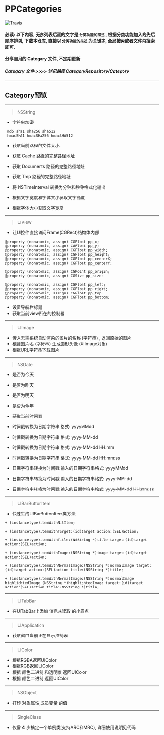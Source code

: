 # PPCategories
[![Travis](https://img.shields.io/travis/rust-lang/rust.svg?style=plastic)](https://github.com/SimleCp/PPCategories)
#### 必读: 以下内容, 无序列表后面的文字是 `分类功能的描述` , 根据分类功能加入的先后顺序排列, 下载本仓库, 直接以 `分类功能的描述` 为关键字, 全局搜索或者文件内搜索即可.
#### 分享自用的 Category 文件, 不定期更新
##### Category 文件  >>>>   详见路径 CategoryRepository/Category
___

## Category预览

___

> NSString

* 字符串加密

```objc
 md5 sha1 sha256 sha512
 hmacSHA1 hmacSHA256 hmacSHA512
```


* 获取当前路径的文件大小
* 获取 Cache 路径的完整路径地址
* 获取 Documents 路径的完整路径地址
* 获取 Tmp 路径的完整路径地址



* 将 NSTimeInterval 转换为分钟和秒钟格式化输出
* 根据文字宽度和字体大小获取文字高度
* 根据字体大小获取文字宽度

___

> UIView

* 让UI控件直接访问Frame(CGRect)结构体内部

```objc
@property (nonatomic, assign) CGFloat pp_x;
@property (nonatomic, assign) CGFloat pp_y;
@property (nonatomic, assign) CGFloat pp_width;
@property (nonatomic, assign) CGFloat pp_height;
@property (nonatomic, assign) CGFloat pp_centerX;
@property (nonatomic, assign) CGFloat pp_centerY;

@property (nonatomic, assign) CGPoint pp_origin;
@property (nonatomic, assign) CGSize pp_size;

@property (nonatomic, assign) CGFloat pp_left;
@property (nonatomic, assign) CGFloat pp_right;
@property (nonatomic, assign) CGFloat pp_top;
@property (nonatomic, assign) CGFloat pp_bottom;

```

* 设置导航栏标题
* 获取当前view所在的控制器

___

> UIImage

* 传入无需系统自动渲染的图片的名称 (字符串) , 返回原始的图片
* 根据图片名 (字符串) 生成圆形头像 (UIImage对象)
* 根据URL字符串下载图片

___

> NSDate

* 是否为今天
* 是否为昨天
* 是否为明天
* 是否为今年

* 获取当前时间戳

* 时间戳转换为日期字符串 格式: yyyyMMdd
* 时间戳转换为日期字符串 格式: yyyy-MM-dd
* 时间戳转换为日期字符串 格式: yyyy-MM-dd HH:mm
* 时间戳转换为日期字符串 格式: yyyy-MM-dd HH:mm:ss
* 日期字符串转换为时间戳 输入的日期字符串格式: yyyyMMdd
* 日期字符串转换为时间戳 输入的日期字符串格式: yyyy-MM-dd
* 日期字符串转换为时间戳 输入的日期字符串格式: yyyy-MM-dd HH:mm:ss

___

> UIBarButtonItem

* 快速生成UIBarButtonItem类方法

```objc
+ (instancetype)itemWithNilItem;

+ (instancetype)itemWithTarget:(id)target action:(SEL)action;

+ (instancetype)itemWithTitle:(NSString *)title target:(id)target action:(SEL)action;

+ (instancetype)itemWithImage:(NSString *)image target:(id)target action:(SEL)action;

+ (instancetype)itemWithNormalImage:(NSString *)normalImage target:(id)target action:(SEL)action title:(NSString *)title;

+ (instancetype)itemWithNormalImage:(NSString *)normalImage highlightedImage:(NSString *)highlightedImage target:(id)target action:(SEL)action title:(NSString *)title;
```
___

> UITabBar

* 在UITabBar上添加 消息未读取 的小圆点

___

> UIApplication

* 获取窗口当前正在显示控制器

___

> UIColor

* 根据RGBA返回UIColor
* 根据RGB返回UIColor
* 根据 颜色二进制 和透明度 返回UIColor
* 根据 颜色二进制 返回UIColor

___

> NSObject

* 打印 对象属性,成员变量 的值

___

> SingleClass

* 仅需 **4** 步搞定一个单例类(支持ARC和MRC), 详细使用说明见代码
